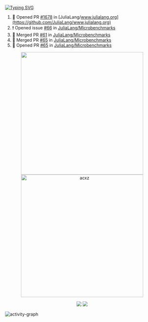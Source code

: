 [![Typing SVG](https://readme-typing-svg.herokuapp.com?size=16&color=AFFFA3&multiline=true&height=75&lines=contributing+to+robotics%2Faerospace%2Fml%2Fgpu+software;packaging+it+for+archlinux;ricer)](https://git.io/typing-svg)

<!--START_SECTION:activity-->
1. 💪 Opened PR [#1678](https://github.com/JuliaLang/www.julialang.org/pull/1678) in [JuliaLang/www.julialang.org](https://github.com/JuliaLang/www.julialang.org)
2. ❗️ Opened issue [#66](https://github.com/JuliaLang/Microbenchmarks/issues/66) in [JuliaLang/Microbenchmarks](https://github.com/JuliaLang/Microbenchmarks)
3. 🎉 Merged PR [#61](https://github.com/JuliaLang/Microbenchmarks/pull/61) in [JuliaLang/Microbenchmarks](https://github.com/JuliaLang/Microbenchmarks)
4. 🎉 Merged PR [#65](https://github.com/JuliaLang/Microbenchmarks/pull/65) in [JuliaLang/Microbenchmarks](https://github.com/JuliaLang/Microbenchmarks)
5. 💪 Opened PR [#65](https://github.com/JuliaLang/Microbenchmarks/pull/65) in [JuliaLang/Microbenchmarks](https://github.com/JuliaLang/Microbenchmarks)
<!--END_SECTION:activity-->

<p align="center">
  <img width="400em" src=https://github-readme-stats.vercel.app/api?username=acxz&include_all_commits=true&show_icons=true />
  <img width="400em" src="https://github-readme-streak-stats.herokuapp.com/?user=acxz&" alt="acxz" />
</p>

<p align="center">
  <img src=https://github-readme-stats.vercel.app/api/top-langs/?username=acxz&layout=compact />
  <img src=https://github-profile-trophy.vercel.app/?username=acxz&row=2&column=4 />
</p>

![activity-graph](https://activity-graph.herokuapp.com/graph?username=acxz&theme=aqua)
